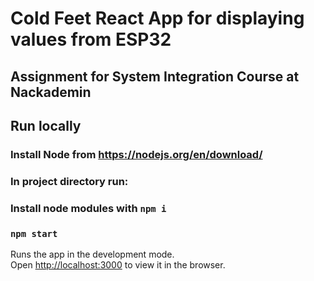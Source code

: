 # Cold Feet React App for displaying values from ESP32

## Assignment for System Integration Course at Nackademin

## Run locally

### Install Node from https://nodejs.org/en/download/

### In project directory run:

### Install node modules with `npm i`

### `npm start`

Runs the app in the development mode.\
Open [http://localhost:3000](http://localhost:3000) to view it in the browser.
